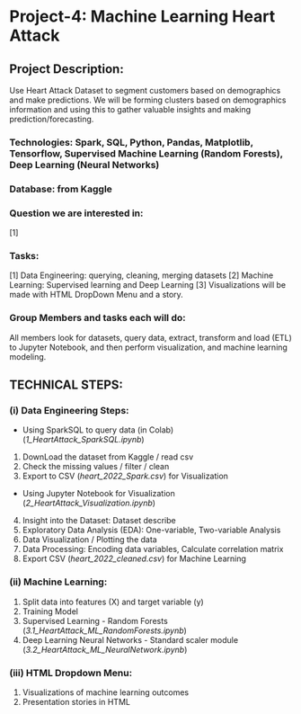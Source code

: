# Project-4: Machine Learning Heart Attack

## Project Description: 

Use Heart Attack Dataset to segment customers based on demographics and make predictions. We will be forming clusters based on demographics information and using this to gather valuable insights and making prediction/forecasting. 

### Technologies: Spark, SQL, Python, Pandas, Matplotlib, Tensorflow, Supervised Machine Learning (Random Forests), Deep Learning (Neural Networks)

### Database: from Kaggle 

### Question we are interested in: 

[1] 

### Tasks: 

[1] Data Engineering: querying, cleaning, merging datasets 
[2] Machine Learning: Supervised learning and Deep Learning 
[3] Visualizations will be made with HTML DropDown Menu and a story.

### Group Members and tasks each will do: 

All members look for datasets, query data, extract, transform and load (ETL) to Jupyter Notebook, and then perform visualization, and machine learning modeling. 


## TECHNICAL STEPS:


### (i) Data Engineering Steps: 

* Using SparkSQL to query data (in Colab) (_1_HeartAttack_SparkSQL.ipynb_)

1. DownLoad the dataset from Kaggle / read csv
2. Check the missing values / filter / clean
3. Export to CSV (_heart_2022_Spark.csv_) for Visualization

* Using Jupyter Notebook for Visualization (_2_HeartAttack_Visualization.ipynb_)

4. Insight into the Dataset: Dataset describe
5. Exploratory Data Analysis (EDA): One-variable, Two-variable Analysis
6. Data Visualization / Plotting the data
7. Data Processing: Encoding data variables, Calculate correlation matrix
8. Export CSV (_heart_2022_cleaned.csv_) for Machine Learning


### (ii) Machine Learning: 

1. Split data into features (X) and target variable (y)
2. Training Model
3. Supervised Learning - Random Forests (_3.1_HeartAttack_ML_RandomForests.ipynb_)
4. Deep Learning Neural Networks - Standard scaler module (_3.2_HeartAttack_ML_NeuralNetwork.ipynb_)



### (iii) HTML Dropdown Menu:
1. Visualizations of machine learning outcomes
2. Presentation stories in HTML
